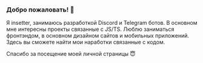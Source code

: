 ### Добро пожаловать! 👋
Я insetter, занимаюсь разработкой Discord и Telegram ботов. 
В основном мне интересны проекты связанные с JS/TS. 
Люблю заниматься фронтэндом, в основном дизайном сайтов и мобильных приложений. 
Здесь вы сможете найти мои наработки связанные с кодом. 

Спасибо за посещение моей личной страницы 😇
